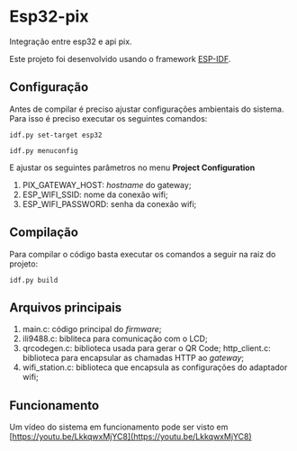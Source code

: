 # Esp32-pix
Integração entre esp32 e api pix.

Este projeto foi desenvolvido usando o framework [ESP-IDF](https://github.com/espressif/esp-idf).

## Configuração

Antes de compilar é preciso ajustar configurações ambientais do sistema. Para isso é preciso executar os seguintes comandos:
```
idf.py set-target esp32

idf.py menuconfig
```
E ajustar os seguintes parâmetros no menu **Project Configuration**

1. PIX_GATEWAY_HOST: _hostname_ do gateway;
2. ESP_WIFI_SSID: nome da conexão wifi;
3. ESP_WIFI_PASSWORD: senha da conexão wifi;

## Compilação

Para compilar o código basta executar os comandos a seguir na raiz do projeto:

```
idf.py build
```

## Arquivos principais

1. main.c: código principal do _firmware_;
2. ili9488.c: bibliteca para comunicação com o LCD;
3. qrcodegen.c: biblioteca usada para gerar o QR Code;
http_client.c: biblioteca para encapsular as chamadas HTTP ao _gateway_;
4. wifi_station.c: biblioteca que encapsula as configurações do adaptador wifi;

## Funcionamento

Um vídeo do sistema em funcionamento pode ser visto em [https://youtu.be/LkkqwxMjYC8](https://youtu.be/LkkqwxMjYC8)